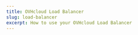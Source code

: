 ```yaml
---
title: OVHcloud Load Balancer
slug: load-balancer
excerpt: How to use your OVHcloud Load Balancer
---
```

